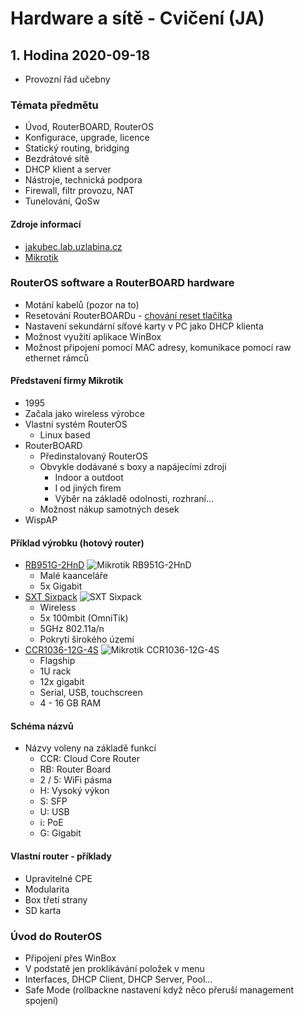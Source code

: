 # Hardware a sítě - Cvičení (JA)

## 1. Hodina 2020-09-18

- Provozní řád učebny

### Témata předmětu

- Úvod, RouterBOARD, RouterOS
- Konfigurace, upgrade, licence
- Statický routing, bridging
- Bezdrátové sítě
- DHCP klient a server
- Nástroje, technická podpora
- Firewall, filtr provozu, NAT
- Tunelování, QoSw

#### Zdroje informací
- [jakubec.lab.uzlabina.cz](https://jakubec.lab.uzlabina.cz/)
- [Mikrotik](https://mikrotik.com/)

### RouterOS software a RouterBOARD hardware
- Motání kabelů (pozor na to)
- Resetování RouterBOARDu - [chování reset tlačítka](https://www.mikrotik.com.my/reset-to-factory-default-settings/)
- Nastavení sekundární síťové karty v PC jako DHCP klienta
- Možnost využití aplikace WinBox
- Možnost připojení pomocí MAC adresy, komunikace pomocí raw ethernet rámců

#### Představení firmy Mikrotik
- 1995
- Začala jako wireless výrobce
- Vlastní systém RouterOS
	- Linux based
- RouterBOARD
	- Předinstalovaný RouterOS
	- Obvykle dodávané s boxy a napájecími zdroji
		- Indoor a outdoot
		- I od jiných firem
		- Výběr na základě odolnosti, rozhraní...
	- Možnost nákup samotných desek
- WispAP

#### Příklad výrobku (hotový router)

- [RB951G-2HnD](https://mikrotik.com/product/RB951G-2HnD)
![Mikrotik RB951G-2HnD](https://img.alza.cz/Foto/LegendFoto/photos/PW023a5_1.jpg)
	- Malé kaanceláře
	- 5x Gigabit
- [SXT Sixpack](https://mikrotik.com/product/RBSXTKit)
![SXT Sixpack](https://cdn10.bigcommerce.com/s-5db3f7/products/2373/images/1967/RBSXTKit_1__30485.1412800927.1280.1280.jpg)
	- Wireless
	- 5x 100mbit (OmniTik)
	- 5GHz 802.11a/n
	- Pokrytí širokého území
- [CCR1036-12G-4S](https://mikrotik.com/product/CCR1036-12G-4S-EM)
![Mikrotik CCR1036-12G-4S](https://www.wifihw.cz/attachstore/StoItem/_2/2662/AIR1271.jpg)
	- Flagship
	- 1U rack
	- 12x gigabit
	- Serial, USB, touchscreen
	- 4 - 16 GB RAM

#### Schéma názvů
- Názvy voleny na základě funkcí
	- CCR: Cloud Core Router
	- RB: Router Board
	- 2 / 5: WiFi pásma
	- H: Vysoký výkon
	- S: SFP
	- U: USB
	- i: PoE
	- G: Gigabit

#### Vlastní router - příklady
- Upravitelné CPE
- Modularita
- Box třetí strany
- SD karta

### Úvod do RouterOS
- Připojení přes WinBox
- V podstatě jen proklikávání položek v menu
- Interfaces, DHCP Client, DHCP Server, Pool...
- Safe Mode (rollbackne nastavení když něco přeruší management spojení)